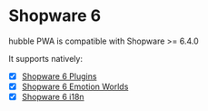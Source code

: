 # Shopware 6

hubble PWA is compatible with Shopware >= 6.4.0

It supports natively:
- [x] [Shopware 6 Plugins](/pwa/shopware/shopwareplugins.html)
- [x] [Shopware 6 Emotion Worlds](/pwa/shopware/shopwareemotion.html)
- [x] [Shopware 6 i18n](/pwa/shopware/mulitlanguage.html)
